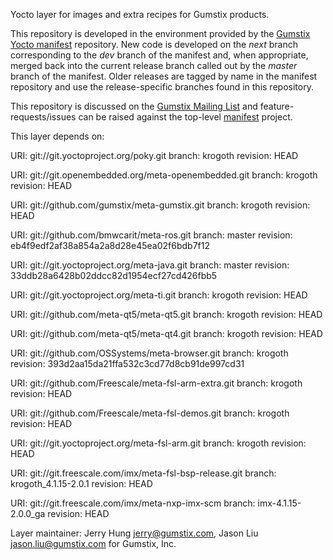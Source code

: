 Yocto layer for images and extra recipes for Gumstix products.

This repository is developed in the environment provided by the
[Gumstix Yocto manifest][yocto-manifest] repository.  New code is
developed on the *next* branch corresponding to the *dev* branch of the
manifest and, when appropriate, merged back into the current release
branch called out by the *master* branch of the manifest. Older
releases are tagged by name in the manifest repository and use the
release-specific branches found in this repository.

This repository is discussed on the [Gumstix Mailing List][mailing-list]
and feature-requests/issues can be raised against the top-level
[manifest][yocto-manifest] project.

[yocto-manifest]: https://github.com/gumstix/yocto-manifest
[mailing-list]: https://lists.sourceforge.net/lists/listinfo/gumstix-users

This layer depends on:

URI: git://git.yoctoproject.org/poky.git
branch: krogoth
revision: HEAD

URI: git://git.openembedded.org/meta-openembedded.git
branch: krogoth
revision: HEAD

URI: git://github.com/gumstix/meta-gumstix.git
branch: krogoth
revision: HEAD

URI: git://github.com/bmwcarit/meta-ros.git
branch: master
revision: eb4f9edf2af38a854a2a8d28e45ea02f6bdb7f12

URI: git://git.yoctoproject.org/meta-java.git
branch: master
revision: 33ddb28a6428b02ddcc82d1954ecf27cd426fbb5

URI: git://git.yoctoproject.org/meta-ti.git
branch: krogoth
revision: HEAD

URI: git://github.com/meta-qt5/meta-qt5.git
branch: krogoth
revision: HEAD

URI: git://github.com/meta-qt5/meta-qt4.git
branch: krogoth
revision: HEAD

URI: git://github.com/OSSystems/meta-browser.git
branch: krogoth
revision: 393d2aa15da21ffa532c3cd77d8cb91de997cd31

URI: git://github.com/Freescale/meta-fsl-arm-extra.git
branch: krogoth
revision: HEAD

URI: git://github.com/Freescale/meta-fsl-demos.git
branch: krogoth
revision: HEAD

URI: git://git.yoctoproject.org/meta-fsl-arm.git
branch: krogoth
revision: HEAD

URI: git://git.freescale.com/imx/meta-fsl-bsp-release.git
branch: krogoth_4.1.15-2.0.1
revision: HEAD

URI: git://git.freescale.com/imx/meta-nxp-imx-scm
branch: imx-4.1.15-2.0.0_ga
revision: HEAD

Layer maintainer: Jerry Hung <jerry@gumstix.com>, Jason Liu <jason.liu@gumstix.com> for Gumstix, Inc.
